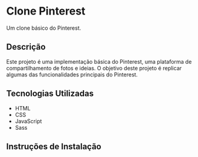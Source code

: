 # Clone Pinterest

Um clone básico do Pinterest.

## Descrição

Este projeto é uma implementação básica do Pinterest, uma plataforma de compartilhamento de fotos e ideias. O objetivo deste projeto é replicar algumas das funcionalidades principais do Pinterest.



## Tecnologias Utilizadas

- HTML
- CSS
- JavaScript
- Sass

## Instruções de Instalação


